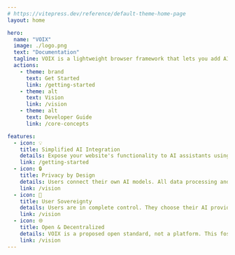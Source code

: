 ```yaml
---
# https://vitepress.dev/reference/default-theme-home-page
layout: home

hero:
  name: "VOIX"
  image: ./logo.png
  text: "Documentation"
  tagline: VOIX is a lightweight browser framework that lets you add AI assistants to any website using just HTML. You define tools with <code>&lt;tool&gt;</code> tags and provide state with <code>&lt;context&gt;</code>, and the VOIX Chrome extension turns these into structured API calls the assistant can use—without touching your layout, styles, or data privacy.
  actions:
    - theme: brand
      text: Get Started
      link: /getting-started
    - theme: alt
      text: Vision
      link: /vision
    - theme: alt
      text: Developer Guide
      link: /core-concepts

features:
  - icon: 💡
    title: Simplified AI Integration
    details: Expose your website's functionality to AI assistants using simple HTML tags. No backend changes, no complex SDKs, and no API maintenance.
    link: /getting-started
  - icon: 🔒
    title: Privacy by Design
    details: Users connect their own AI models. All data processing and conversation history stay private within the user's browser, never touching the website's servers.
    link: /vision
  - icon: 👑
    title: User Sovereignty
    details: Users are in complete control. They choose their AI provider (OpenAI, Anthropic, local models), their interface, and how they interact with your site.
    link: /vision
  - icon: 🌐
    title: Open & Decentralized
    details: VOIX is a proposed open standard, not a platform. This fosters a competitive ecosystem of user agents and prevents vendor lock-in for developers and users.
    link: /vision
---
```


<style>
.tagline code {
  border-radius: 4px;
  padding: 3px 6px;
  background-color: var(--vp-code-bg);
  transition: color 0.25s, background-color 0.5s;
  color: var(--vp-code-color);
  font-size: 0.9em;
}
</style>